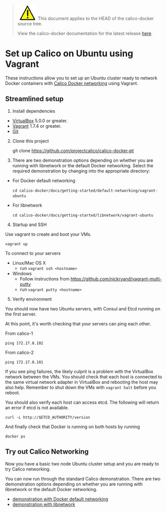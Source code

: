 <!--- master only -->
> ![warning](../images/warning.png) This document applies to the HEAD of the calico-docker source tree.
>
> View the calico-docker documentation for the latest release [here](https://github.com/projectcalico/calico-docker/blob/v0.9.0/README.md).
<!--- else
> You are viewing the calico-docker documentation for release **release**.
<!--- end of master only -->

# Set up Calico on Ubuntu using Vagrant

These instructions allow you to set up an Ubuntu cluster ready to network Docker containers with 
[Calico Docker networking][calico-networking] using Vagrant.

## Streamlined setup

1) Install dependencies

* [VirtualBox][virtualbox] 5.0.0 or greater.
* [Vagrant][vagrant] 1.7.4 or greater.
* [Git][git]

<!--- master only -->
2) Clone this project

    git clone https://github.com/projectcalico/calico-docker.git
<!--- else
2) Clone this project, and checkout the **release** release

    git clone https://github.com/projectcalico/calico-docker.git
    git checkout tags/**release**
<!--- end of master only -->
    
3) There are two demonstration options depending on whether you are running with libnetwork or the
   default Docker networking.  Select the required demonstration by changing into the appropriate directory:

  - For Docker default networking
  
    ```cd calico-docker/docs/getting-started/default-networking/vagrant-ubuntu```
    
  - For libnetwork
  
    ```cd calico-docker/docs/getting-started/libnetwork/vagrant-ubuntu```
    
4) Startup and SSH

Use vagrant to create and boot your VMs.

    vagrant up

To connect to your servers
* Linux/Mac OS X
    * run `vagrant ssh <hostname>`
* Windows
    * Follow instructions from https://github.com/nickryand/vagrant-multi-putty
    * run `vagrant putty <hostname>`

5) Verify environment

You should now have two Ubuntu servers, with Consul and Etcd running on the first server.

At this point, it's worth checking that your servers can ping each other.

From calico-1

    ping 172.17.8.102

From calico-2

    ping 172.17.8.101

If you see ping failures, the likely culprit is a problem with the VirtualBox network between the VMs.  You should 
check that each host is connected to the same virtual network adapter in VirtualBox and rebooting the host may also 
help.  Remember to shut down the VMs with `vagrant halt` before you reboot.

You should also verify each host can access etcd.  The following will return an error if etcd is not available.

    curl -L http://$ETCD_AUTHORITY/version

And finally check that Docker is running on both hosts by running

    docker ps

## Try out Calico Networking

Now you have a basic two node Ubuntu cluster setup and you are ready to try Calico networking.

You can now run through the standard Calico demonstration.  There are two demonstration options depending on 
whether you are running with libnetwork or the default Docker networking.

- [demonstration with Docker default networking](default-networking/Demonstration.md)
- [demonstration with libnetwork](libnetwork/Demonstration.md)

[libnetwork]: https://github.com/docker/libnetwork
[experimental-channel]: https://github.com/docker/docker/tree/master/experimental
[virtualbox]: https://www.virtualbox.org/
[vagrant]: https://www.vagrantup.com/downloads.html
[git]: http://git-scm.com/
[calico-networking]: https://github.com/projectcalico/calico-docker

